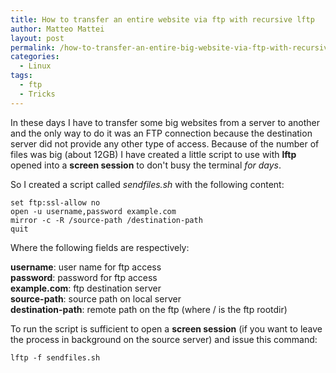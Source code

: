 ```yaml
---
title: How to transfer an entire website via ftp with recursive lftp
author: Matteo Mattei
layout: post
permalink: /how-to-transfer-an-entire-big-website-via-ftp-with-recursive-lftp/
categories:
  - Linux
tags:
  - ftp
  - Tricks
---
```

In these days I have to transfer some big websites from a server to another and the only way to do it was an FTP connection because the destination server did not provide any other type of access. Because of the number of files was big (about 12GB) I have created a little script to use with **lftp** opened into a **screen session** to don't busy the terminal *for days*.

So I created a script called *sendfiles.sh* with the following content:

```
set ftp:ssl-allow no
open -u username,password example.com
mirror -c -R /source-path /destination-path
quit
```

Where the following fields are respectively:

**username**: user name for ftp access  
**password**: password for ftp access  
**example.com**: ftp destination server  
**source-path**: source path on local server  
**destination-path**: remote path on the ftp (where / is the ftp rootdir)

To run the script is sufficient to open a **screen session** (if you want to leave the process in background on the source server) and issue this command:

```
lftp -f sendfiles.sh
```
